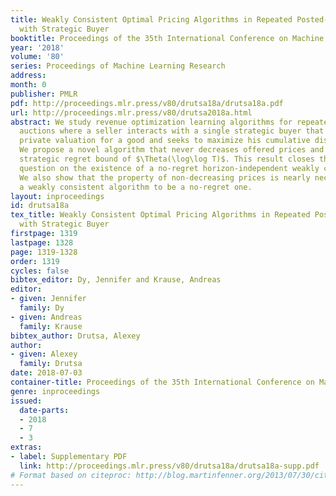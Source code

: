 ```yaml
---
title: Weakly Consistent Optimal Pricing Algorithms in Repeated Posted-Price Auctions
  with Strategic Buyer
booktitle: Proceedings of the 35th International Conference on Machine Learning
year: '2018'
volume: '80'
series: Proceedings of Machine Learning Research
address: 
month: 0
publisher: PMLR
pdf: http://proceedings.mlr.press/v80/drutsa18a/drutsa18a.pdf
url: http://proceedings.mlr.press/v80/drutsa2018a.html
abstract: We study revenue optimization learning algorithms for repeated posted-price
  auctions where a seller interacts with a single strategic buyer that holds a fixed
  private valuation for a good and seeks to maximize his cumulative discounted surplus.
  We propose a novel algorithm that never decreases offered prices and has a tight
  strategic regret bound of $\Theta(\log\log T)$. This result closes the open research
  question on the existence of a no-regret horizon-independent weakly consistent pricing.
  We also show that the property of non-decreasing prices is nearly necessary for
  a weakly consistent algorithm to be a no-regret one.
layout: inproceedings
id: drutsa18a
tex_title: Weakly Consistent Optimal Pricing Algorithms in Repeated Posted-Price Auctions
  with Strategic Buyer
firstpage: 1319
lastpage: 1328
page: 1319-1328
order: 1319
cycles: false
bibtex_editor: Dy, Jennifer and Krause, Andreas
editor:
- given: Jennifer
  family: Dy
- given: Andreas
  family: Krause
bibtex_author: Drutsa, Alexey
author:
- given: Alexey
  family: Drutsa
date: 2018-07-03
container-title: Proceedings of the 35th International Conference on Machine Learning
genre: inproceedings
issued:
  date-parts:
  - 2018
  - 7
  - 3
extras:
- label: Supplementary PDF
  link: http://proceedings.mlr.press/v80/drutsa18a/drutsa18a-supp.pdf
# Format based on citeproc: http://blog.martinfenner.org/2013/07/30/citeproc-yaml-for-bibliographies/
---
```

